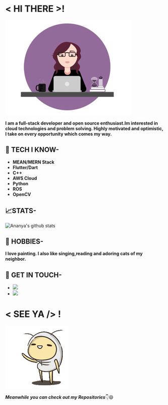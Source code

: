 # < HI THERE >! 

![cat](https://raw.githubusercontent.com/AnanyaNegi/AnanyaNegi/master/me.gif)

**I am a full-stack developer and open source enthusiast.Im interested in cloud technologies and problem solving. Highly motivated and optimistic, I take on every opportunity which comes my way.**

## 🎯 TECH I KNOW-
* **MEAN/MERN Stack**
* **Flutter/Dart**
* **C++**
* **AWS Cloud**
* **Python**
* **ROS**
* **OpenCV**

## 📈STATS-
![Ananya's github stats](https://github-readme-stats.vercel.app/api?username=ananyanegi&show_icons=true&theme=radical)

## 🎨 HOBBIES-
**I love painting. I also like singing,reading and adoring cats of my neighbor.**

## 📱 GET IN TOUCH-
* <a href="https://www.linkedin.com/in/ananya-negi-42922018a/"><img src="https://img.shields.io/badge/LinkedIn-0077B5?style=for-the-badge&logo=linkedin&logoColor=white" /></a> <br>
* <a href="https://ananya-negi.herokuapp.com/"><img src="https://img.shields.io/badge/{FIRST}-{SECONDARY}-#FF6666?style=for-the-badge&logo=specs&logoColor=white" /></a>


# < SEE YA /> !
![cat](https://raw.githubusercontent.com/AnanyaNegi/AnanyaNegi/master/a910d345227f1f01c668a691958c23a7_w200.gif)

***Meanwhile you can check out my Repositories***👇😄
